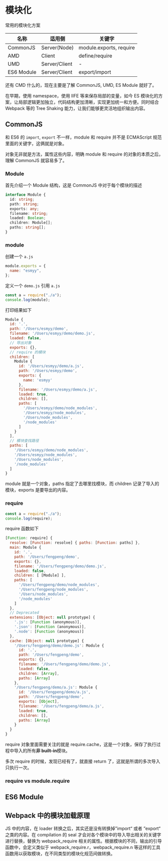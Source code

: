 # 模块化

常用的模块化方案

| 名称       | 适用侧        | 关键字                  |
| ---------- | ------------- | ----------------------- |
| CommonJS   | Server(Node)  | module.exports, require |
| AMD        | Client        | define/require          |
| UMD        | Server/Client | -                       |
| ES6 Module | Server/Client | export/import           |

还有 CMD 什么的，现在主要是了解 CommonJS, UMD, ES Module 就好了。

在早期，使用 namespace，使用 IIFE 等来保存局部的变量，如今 ES 模块化的方案，让局部逻辑更加独立，代码结构更加清晰，实现更加统一和方便。同时结合 Webpack 等的 Tree Shaking 能力，让我们能够更灵活地组织输出内容。

## CommonJS

和 ES6 的 `import`, `export` 不一样，module 和 require 并不是 ECMAScript 规范里面的关键字，这俩就是对象。

对象无非就是方法，属性这些内容，明确 module 和 require 的对象的本质之后，理解 CommonJS 就容易多了。

### Module

首先介绍一个 Module 结构，这是 CommonJS 中对于每个模块的描述

```ts
interface Module {
  id: string;
  path: string;
  exports: any;
  filename: string;
  loaded: Boolean;
  children: Module[];
  paths: string[];
}
```

### module

创建一个 `a.js`

```js title="a.js"
module.exports = {
  name: "esmyy",
};
```

定义一个 `demo.js` 引用 `a.js`

```js title="demo.js"
const a = require("./a");
console.log(module);
```

打印结果如下

```js
Module {
  id: '.',
  path: '/Users/esmyy/demo',
  filename: '/Users/esmyy/demo/demo.js',
  loaded: false,
  // 导出对象
  exports: {},
  // require 的模块
  children: [
    Module {
      id: '/Users/esmyy/demo/a.js',
      path: '/Users/esmyy/demo',
      exports: {
        name: 'esmyy'
      },
      filename: '/Users/esmyy/demo/a.js',
      loaded: true,
      children: [],
      paths: [
        '/Users/esmyy/demo/node_modules',
        '/Users/esmyy/node_modules',
        '/Users/node_modules',
        '/node_modules'
      ]
    }
  ],
  // 模块查找路径
  paths: [
    '/Users/esmyy/demo/node_modules',
    '/Users/esmyy/node_modules',
    '/Users/node_modules',
    '/node_modules'
  ]
}
```

module 就是一个对象，paths 指定了去哪里找模块，而 children 记录了导入的模块，exports 是要导出的内容。

### require

```js title="demo.js"
const a = require("./a");
console.log(require);
```

require 函数如下

```js
[Function: require] {
  resolve: [Function: resolve] { paths: [Function: paths] },
  main: Module {
    id: '.',
    path: '/Users/fengpeng/demo',
    exports: {},
    filename: '/Users/fengpeng/demo/demo.js',
    loaded: false,
    children: [ [Module] ],
    paths: [
      '/Users/fengpeng/demo/node_modules',
      '/Users/fengpeng/node_modules',
      '/Users/node_modules',
      '/node_modules'
    ]
  },
  // Deprecated
  extensions: [Object: null prototype] {
    '.js': [Function (anonymous)],
    '.json': [Function (anonymous)],
    '.node': [Function (anonymous)]
  },
  cache: [Object: null prototype] {
    '/Users/fengpeng/demo/demo.js': Module {
      id: '.',
      path: '/Users/fengpeng/demo',
      exports: {},
      filename: '/Users/fengpeng/demo/demo.js',
      loaded: false,
      children: [Array],
      paths: [Array]
    },
    '/Users/fengpeng/demo/a.js': Module {
      id: '/Users/fengpeng/demo/a.js',
      path: '/Users/fengpeng/demo',
      exports: [Object],
      filename: '/Users/fengpeng/demo/a.js',
      loaded: true,
      children: [],
      paths: [Array]
    }
  }
}
```

require 对象里面需要关注的就是 require.cache，这是一个对象，保存了执行过程中导入的所有**非 built-in**模块。

多次 require 的时候，发现已经有了，就直接 return 了，这就是所谓的多次导入只执行一次。

### require vs module.require

## ES6 Module

## Webpack 中的模块加载原理

JS 中的内容，在 loader 转换之后，其实还是没有转换掉”import“ 或者 ”export“ 之类的内容。在 compilation 的 seal 才会对各个模块中的导入导出相关的关键字进行替换，替换为 webpack_require 相关的属性。根据模块的不同，输出的引导函数中，会定义类似于 webpack_require.r，webpack_require.n 等这样的工具函数用以获取模块，在不同类型的模块化规范间做转换。

<!-- https://developer.mozilla.org/en-US/docs/Web/JavaScript/Guide/Modules -->

<!-- JS的加载过程 https://v8.dev/features/modules#mjs -->
<!-- importmap. -->

<!-- v8 https://v8.dev/docs -->
<!-- https://hacks.mozilla.org/2018/03/es-modules-a-cartoon-deep-dive/ -->

<!-- 依赖管理 -->

<!-- 查看 NodeJS的源码 https://github.com/nodejs/node/blob/main/lib/internal/modules/cjs/loader.js -->

